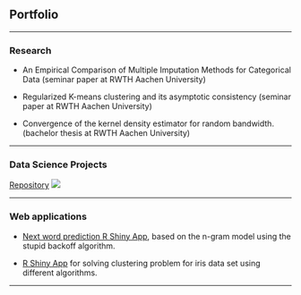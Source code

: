 ## Portfolio

---

### Research

- An Empirical Comparison of Multiple Imputation Methods for Categorical Data (seminar paper at RWTH Aachen University)

- Regularized K-means clustering and its asymptotic consistency (seminar paper at RWTH Aachen University)

- Convergence of the kernel density estimator for random bandwidth. (bachelor thesis at RWTH Aachen University)

---

### Data Science Projects 

[Repository](https://github.com/mykytazharov/Data-Science-Projects)
<img src="images/dummy_thumbnail.jpg?raw=true"/>

---

### Web applications

- [Next word prediction R Shiny App](https://mykytazharov.shinyapps.io/SmartKeyBoardApp/), based on the n-gram model using the stupid backoff algorithm. 

- [R Shiny App](https://mykytazharov.shinyapps.io/KMeansVisualisation/) for solving clustering problem for iris data set using different algorithms.
---


